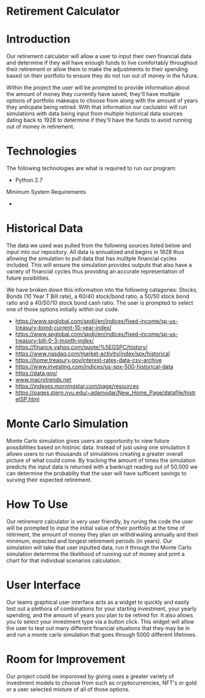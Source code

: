 # Retirement Calculator
# Introduction

Our retirement calculator will allow a user to input their own financial data and determine if they will have enough funds to live comfortably throughout their retirement or allow them to make the adjustments to their spending based on their portfolio to ensure they do not run out of money in the future. 

Within the project the user will be prompted to provide information about the amount of money they currently have saved, they'll have multiple options of portfolio makeups to choose from along with the amount of years they anticpate being retired.  With that information our caclulator will run simulations with data being input from multiple historical data sources dating back to 1928 to determine if they'll have the funds to avoid running out of money in retirement.  

# Technologies

The following technologies are what is required to run our program:

- Python 2.7

Minimum System Requirements

- 

# Historical Data

The data we used was pulled from the following sources listed below and input into our repository.  All data is annualized and begins in 1928 thus allowing the simulation to pull data that has mulitple financial cycles included.  This will ensure the simulation provides outputs that also have a variety of financial cycles thus providing an accurate representation of future posibitlies. 

We have broken down this information into the following catagories: Stocks, Bonds (10 Year T Bill rate), a 60/40 stock/bond ratio, a 50/50 stock bond ratio and a 40/50/10 stock bond cash ratio.  The user is prompted to select one of those options initially within our code. 

 - https://www.spglobal.com/spdji/en/indices/fixed-income/sp-us-treasury-bond-current-10-year-index/
- https://www.spglobal.com/spdji/en/indices/fixed-income/sp-us-treasury-bill-0-3-month-index/
- https://finance.yahoo.com/quote/%5EGSPC/history/
- https://www.nasdaq.com/market-activity/index/spx/historical
- https://home.treasury.gov/interest-rates-data-csv-archive
- https://www.investing.com/indices/us-spx-500-historical-data
- https://data.gov/
- www.macrotrends.net
- https://indexes.morningstar.com/page/resources
- https://pages.stern.nyu.edu/~adamodar/New_Home_Page/datafile/histretSP.html

# Monte Carlo Simulation

Monte Carlo simulation gives users an opportunity to view future possibilities based on histroic data.  Instead of just using one simulation it allows users to run thousands of simulations creating a greater overall picture of what could come. By tracking the amount of times the simulation predicts the input data is returned with a bankrupt reading out of 50,000 we can determine the probablity that the user will have sufficent savings to surving their expected retirement.  


# How To Use

Our retirement calculator is very user friendly, by runing the code the user will be prompted to input the initial value of their portfolio at the time of retirment, the amount of money they plan on withdrwaling annually and their minimum, expected and longest retirement periods (in years).  Our simulation will take that user inputted data, run it through the Monte Carlo simulation determine the likelihood of running out of money and print a chart for that individual scenarios calculation. 

# User Interface

Our teams graphical user interface acts as a widget to quickly and easily test out a plethora of combinations for your starting investment, your yearly spending, and the amount of years you plan to be retired for. It also allows you to select your investment type via a button click. This widget will allow the user to test out many different financial situations that they may be in and run a monte carlo simulation that goes through 5000 different lifetimes.  

# Room for Improvement

Our project could be imporoved by giving uses a greater variety of investment models to choose from such as cryptocurrencies, NFT's or gold or a user selected mixture of all of those options.  



